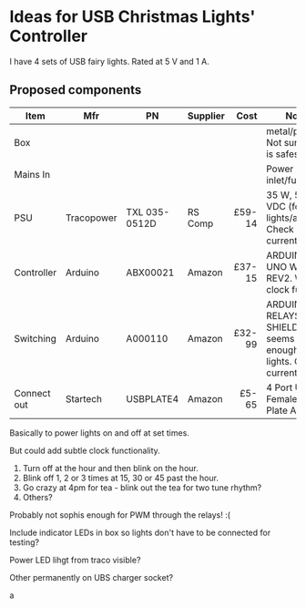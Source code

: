 # Ideas for USB Christmas Lights' Controller

I have 4 sets of USB fairy lights. Rated at 5 V and 1 A.

## Proposed components

Item        | Mfr        | PN            | Supplier | Cost   | Notes
------------|------------|---------------|----------|-------:|---
Box         |            |               |          |        | metal/plastic. Not sure what is safest.
Mains In    |            |               |          |        | Power inlet/fuse
PSU         | Tracopower | TXL 035-0512D | RS Comp  | £59-14 | 35 W, 5/12 VDC (for lights/arduino). Check currents.
Controller  | Arduino    | ABX00021      | Amazon   | £37-15 | ARDUINO UNO WiFi REV2. WiFi for clock function.
Switching   | Arduino    | A000110       | Amazon   | £32-99 | ARDUINO 4 RELAYS SHIELD - seems good enough for lights. Check currents
Connect out | Startech   | USBPLATE4     | Amazon   |  £5-65 | 4 Port USB A Female Slot Plate Adapter.

Basically to power lights on and off at set times.

But could add subtle clock functionality.
1. Turn off at the hour and then blink on the hour.
1. Blink off 1, 2 or 3 times at 15, 30 or 45 past the hour.
1. Go crazy at 4pm for tea - blink out the tea for two tune rhythm?
1. Others?

Probably not sophis enough for PWM through the relays! :(

Include indicator LEDs in box so lights don't have to be connected for testing?

Power LED lihgt from traco visible?

Other permanently on UBS charger socket?

a
